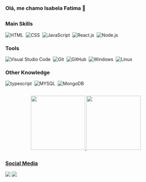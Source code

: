 ### Olá, me chamo Isabela Fatima 👋 

##

### Main Skills


![HTML](https://img.shields.io/badge/-HTML-e152aa?style=for-the-badge&logo=html5&labelColor=1f004e&color=8C00FF)&nbsp;
![CSS](https://img.shields.io/badge/-CSS-e152aa?style=for-the-badge&logo=CSS3&logoColor=1572B6&labelColor=1f004e&color=8C00FF)&nbsp;
![JavaScript](https://img.shields.io/badge/-JavaScript-e152aa?style=for-the-badge&logo=javascript&labelColor=1f004e&color=8C00FF)&nbsp;
![React.js](https://img.shields.io/badge/-React.js-e152aa?style=for-the-badge&logo=react&labelColor=1f004e&color=8C00FF)&nbsp;
![Node.js](https://img.shields.io/badge/-Node.js-e152aa?style=for-the-badge&logo=node.js&labelColor=1f004e&color=8C00FF)&nbsp;

### Tools

![Visual Studio Code](https://img.shields.io/badge/-Visual%20Studio%20Code-e152aa?style=for-the-badge&logo=visual-studio-code&logoColor=007ACC&labelColor=1f004e&color=8C00FF)&nbsp;
![Git](https://img.shields.io/badge/-Git-e152aa?style=for-the-badge&logo=git&labelColor=1f004e&color=8C00FF)&nbsp;
![GitHub](https://img.shields.io/badge/-GitHub-e152aa?style=for-the-badge&logo=github&labelColor=1f004e&color=8C00FF)&nbsp;
![Windows](https://img.shields.io/badge/-Windows-e152aa?style=for-the-badge&logo=windows&labelColor=1f004e&color=8C00FF)&nbsp;
![Linux](https://img.shields.io/badge/-linux-e152aa?style=for-the-badge&logo=linux&labelColor=1f004e&color=8C00FF)&nbsp;

### Other Knowledge

![typescript](https://img.shields.io/badge/-typescript-e152aa?style=for-the-badge&logo=typescript&labelColor=1f004e&color=8C00FF)&nbsp;
![MYSQL](https://img.shields.io/badge/-MYSQL-e152aa?style=for-the-badge&logo=MYSQL&labelColor=1f004e&color=8C00FF)&nbsp;
![MongoDB](https://img.shields.io/badge/MongoDB-4EA94B?style=for-the-badge&logo=mongodb&labelColor=1f004e&color=8C00FF)&nbsp;

## 

<div align="center">
  <a href="https://github.com/llth04">
  <img height="170px" src="https://github-readme-stats.vercel.app/api?username=llth04&show_icons=true&theme=tokyonight"/> 
  <img height="170px" src="https://github-readme-stats.vercel.app/api/top-langs/?username=llth04&layout=compact&theme=tokyonight"/>

</div>

##

### Social Media

  <a href = "isabelafatimadelimagx@gmail.com"><img src="https://img.shields.io/badge/-Gmail-%23333?style=for-the-badge&logo=gmail&logoColor=white" target="_blank"></a>
  <a href="https://www.linkedin.com/in/isabela-fatima-4353601b2/" target="_blank"><img src="https://img.shields.io/badge/-LinkedIn-%230077B5?style=for-the-badge&logo=linkedin&logoColor=white" target="_blank"></a> 


